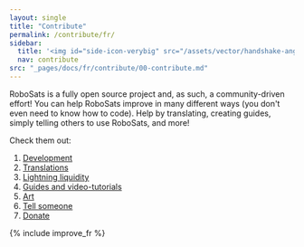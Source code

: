 ```yaml
---
layout: single
title: "Contribute"
permalink: /contribute/fr/
sidebar:
  title: '<img id="side-icon-verybig" src="/assets/vector/handshake-angle.svg"/>Contribute'
  nav: contribute
src: "_pages/docs/fr/contribute/00-contribute.md"
---
```


RoboSats is a fully open source project and, as such, a community-driven effort! You can help RoboSats improve in many different ways (you don't even need to know how to code). Help by translating, creating guides, simply telling others to use RoboSats, and more!

Check them out:

1. [Development](/contribute/fr/code/)
2. [Translations](/contribute/fr/languages/)
3. [Lightning liquidity](/contribute/fr/liquidity/)
4. [Guides and video-tutorials](/contribute/fr/guides/)
5. [Art](/contribute/fr/art/)
6. [Tell someone](/contribute/fr/outreach/)
7. [Donate](/contribute/fr/donate/)

{% include improve_fr %}
